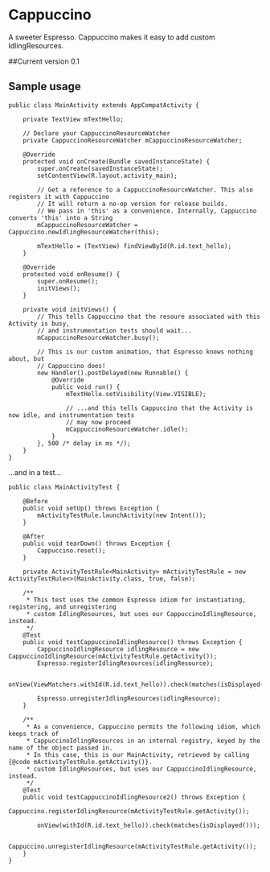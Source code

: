 # Cappuccino
A sweeter Espresso. Cappuccino makes it easy to add custom IdlingResources.

##Current version
0.1

## Sample usage

    public class MainActivity extends AppCompatActivity {

        private TextView mTextHello;

        // Declare your CappuccinoResourceWatcher
        private CappuccinoResourceWatcher mCappuccinoResourceWatcher;

        @Override
        protected void onCreate(Bundle savedInstanceState) {
            super.onCreate(savedInstanceState);
            setContentView(R.layout.activity_main);
            
            // Get a reference to a CappuccinoResourceWatcher. This also registers it with Cappuccino
            // It will return a no-op version for release builds.
            // We pass in 'this' as a convenience. Internally, Cappuccino converts 'this' into a String
            mCappuccinoResourceWatcher = Cappuccino.newIdlingResourceWatcher(this);

            mTextHello = (TextView) findViewById(R.id.text_hello);
        }

        @Override
        protected void onResume() {
            super.onResume();
            initViews();
        }

        private void initViews() {
            // This tells Cappuccino that the resoure associated with this Activity is busy, 
            // and instrumentation tests should wait...
            mCappuccinoResourceWatcher.busy();
            
            // This is our custom animation, that Espresso knows nothing about, but
            // Cappuccino does!
            new Handler().postDelayed(new Runnable() {
                @Override
                public void run() {
                    mTextHello.setVisibility(View.VISIBLE);
                    
                    // ...and this tells Cappuccino that the Activity is now idle, and instrumentation tests
                    // may now proceed
                    mCappuccinoResourceWatcher.idle();
                }
            }, 500 /* delay in ms */);
        }
    }
    
...and in a test...

    public class MainActivityTest {

        @Before
        public void setUp() throws Exception {
            mActivityTestRule.launchActivity(new Intent());
        }

        @After
        public void tearDown() throws Exception {
            Cappuccino.reset();
        }

        private ActivityTestRule<MainActivity> mActivityTestRule = new ActivityTestRule<>(MainActivity.class, true, false);

        /**
         * This test uses the common Espresso idiom for instantiating, registering, and unregistering
         * custom IdlingResources, but uses our CappuccinoIdlingResource, instead.
         */
        @Test
        public void testCappuccinoIdlingResource() throws Exception {
            CappuccinoIdlingResource idlingResource = new CappuccinoIdlingResource(mActivityTestRule.getActivity());
            Espresso.registerIdlingResources(idlingResource);

            onView(ViewMatchers.withId(R.id.text_hello)).check(matches(isDisplayed()));

            Espresso.unregisterIdlingResources(idlingResource);
        }

        /**
         * As a convenience, Cappuccino permits the following idiom, which keeps track of 
         * CappuccinoIdlingResources in an internal registry, keyed by the name of the object passed in.
         * In this case, this is our MainActivity, retrieved by calling {@code mActivityTestRule.getActivity()}.
         * custom IdlingResources, but uses our CappuccinoIdlingResource, instead.
         */
        @Test
        public void testCappuccinoIdlingResource2() throws Exception {
            Cappuccino.registerIdlingResource(mActivityTestRule.getActivity());

            onView(withId(R.id.text_hello)).check(matches(isDisplayed()));

            Cappuccino.unregisterIdlingResource(mActivityTestRule.getActivity());
        }
    }
    
